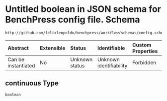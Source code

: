 # Untitled boolean in JSON schema for BenchPress config file. Schema

```txt
http://github.com/felixleopoldo/benchpress/workflow/schemas/config.schema.json#/definitions/gobnilp/properties/continuous
```



| Abstract            | Extensible | Status         | Identifiable            | Custom Properties | Additional Properties | Access Restrictions | Defined In                                                       |
| :------------------ | :--------- | :------------- | :---------------------- | :---------------- | :-------------------- | :------------------ | :--------------------------------------------------------------- |
| Can be instantiated | No         | Unknown status | Unknown identifiability | Forbidden         | Allowed               | none                | [config.schema.json*](config.schema.json "open original schema") |

## continuous Type

`boolean`
